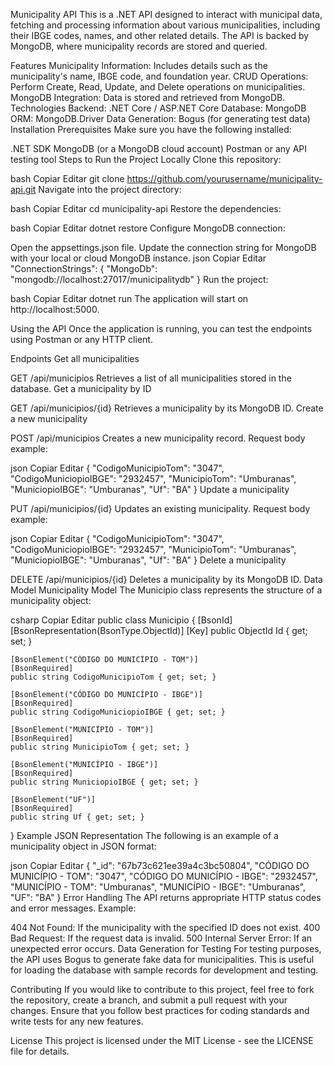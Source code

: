 Municipality API
This is a .NET API designed to interact with municipal data, fetching and processing information about various municipalities, including their IBGE codes, names, and other related details. The API is backed by MongoDB, where municipality records are stored and queried.

Features
Municipality Information: Includes details such as the municipality's name, IBGE code, and foundation year.
CRUD Operations: Perform Create, Read, Update, and Delete operations on municipalities.
MongoDB Integration: Data is stored and retrieved from MongoDB.
Technologies
Backend: .NET Core / ASP.NET Core
Database: MongoDB
ORM: MongoDB.Driver
Data Generation: Bogus (for generating test data)
Installation
Prerequisites
Make sure you have the following installed:

.NET SDK
MongoDB (or a MongoDB cloud account)
Postman or any API testing tool
Steps to Run the Project Locally
Clone this repository:

bash
Copiar
Editar
git clone https://github.com/yourusername/municipality-api.git
Navigate into the project directory:

bash
Copiar
Editar
cd municipality-api
Restore the dependencies:

bash
Copiar
Editar
dotnet restore
Configure MongoDB connection:

Open the appsettings.json file.
Update the connection string for MongoDB with your local or cloud MongoDB instance.
json
Copiar
Editar
"ConnectionStrings": {
  "MongoDb": "mongodb://localhost:27017/municipalitydb"
}
Run the project:

bash
Copiar
Editar
dotnet run
The application will start on http://localhost:5000.

Using the API
Once the application is running, you can test the endpoints using Postman or any HTTP client.

Endpoints
Get all municipalities

GET /api/municipios
Retrieves a list of all municipalities stored in the database.
Get a municipality by ID

GET /api/municipios/{id}
Retrieves a municipality by its MongoDB ID.
Create a new municipality

POST /api/municipios
Creates a new municipality record.
Request body example:

json
Copiar
Editar
{
  "CodigoMunicipioTom": "3047",
  "CodigoMuniciopioIBGE": "2932457",
  "MunicipioTom": "Umburanas",
  "MuniciopioIBGE": "Umburanas",
  "Uf": "BA"
}
Update a municipality

PUT /api/municipios/{id}
Updates an existing municipality.
Request body example:

json
Copiar
Editar
{
  "CodigoMunicipioTom": "3047",
  "CodigoMuniciopioIBGE": "2932457",
  "MunicipioTom": "Umburanas",
  "MuniciopioIBGE": "Umburanas",
  "Uf": "BA"
}
Delete a municipality

DELETE /api/municipios/{id}
Deletes a municipality by its MongoDB ID.
Data Model
Municipality Model
The Municipio class represents the structure of a municipality object:

csharp
Copiar
Editar
public class Municipio
{
    [BsonId]
    [BsonRepresentation(BsonType.ObjectId)]
    [Key]
    public ObjectId Id { get; set; }

    [BsonElement("CÓDIGO DO MUNICÍPIO - TOM")]
    [BsonRequired]
    public string CodigoMunicipioTom { get; set; }

    [BsonElement("CÓDIGO DO MUNICÍPIO - IBGE")]
    [BsonRequired]
    public string CodigoMuniciopioIBGE { get; set; }

    [BsonElement("MUNICÍPIO - TOM")]
    [BsonRequired]
    public string MunicipioTom { get; set; }

    [BsonElement("MUNICÍPIO - IBGE")]
    [BsonRequired]
    public string MuniciopioIBGE { get; set; }

    [BsonElement("UF")]
    [BsonRequired]
    public string Uf { get; set; }
}
Example JSON Representation
The following is an example of a municipality object in JSON format:

json
Copiar
Editar
{
  "_id": "67b73c621ee39a4c3bc50804",
  "CÓDIGO DO MUNICÍPIO - TOM": "3047",
  "CÓDIGO DO MUNICÍPIO - IBGE": "2932457",
  "MUNICÍPIO - TOM": "Umburanas",
  "MUNICÍPIO - IBGE": "Umburanas",
  "UF": "BA"
}
Error Handling
The API returns appropriate HTTP status codes and error messages. Example:

404 Not Found: If the municipality with the specified ID does not exist.
400 Bad Request: If the request data is invalid.
500 Internal Server Error: If an unexpected error occurs.
Data Generation for Testing
For testing purposes, the API uses Bogus to generate fake data for municipalities. This is useful for loading the database with sample records for development and testing.

Contributing
If you would like to contribute to this project, feel free to fork the repository, create a branch, and submit a pull request with your changes. Ensure that you follow best practices for coding standards and write tests for any new features.

License
This project is licensed under the MIT License - see the LICENSE file for details.